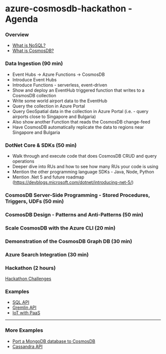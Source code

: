 # azure-cosmosdb-hackathon - Agenda

### Overview

- [What is NoSQL?](what-is-nosql.md)
- [What is CosmosDB?](what-is-cosmosdb.md)

### Data Ingestion (90 min)

- Event Hubs -> Azure Functions -> CosmosDB
- Introduce Event Hubs
- Introduce Functions - serverless, event-driven
- Show and deploy an EventHub triggered function that writes to a CosmosDB collection
- Write some world airport data to the EventHub
- Query the collection in Azure Portal
- Query GeoSpatial data in the collection in Azure Portal (i.e. - query airports close to Singapore and Bulgaria)
- Also show another Function that reads the CosmosDB change-feed
- Have CosmosDB automatically replicate the data to regions near Singapore and Bulgaria
 
### DotNet Core & SDKs  (50 min)

- Walk through and execute code that does CosmosDB CRUD and query operations
- Deeper dive into RUs and how to see how many RUs your code is using 
- Mention the other programming language SDKs - Java, Node, Python
- Mention .Net 5 and future roadmap (https://devblogs.microsoft.com/dotnet/introducing-net-5/)
 
### CosmosDB Server-Side Programming - Stored Procedures, Triggers, UDFs (50 min)
 
### CosmosDB Design - Patterns and Anti-Patterns (50 min)
 
### Scale CosmosDB with the Azure CLI (20 min)
 
### Demonstration of the CosmosDB Graph DB (30 min)

### Azure Search Integration (30 min)

### Hackathon (2 hours)

[Hackathon Challenges](challenges/challenges_list.md)

### Examples

- [SQL API](sql-api-demo.md)
- [Gremlin API](gremlin-graph-demo.md)
- [IoT with PaaS](https://github.com/cjoakim/azure-cosmosdb-iot)

---

### More Examples

- [Port a MongoDB database to CosmosDB](mongo-to-cosmosdb-demo.md)
- [Cassandra API](cassandra-api-demo.md)
